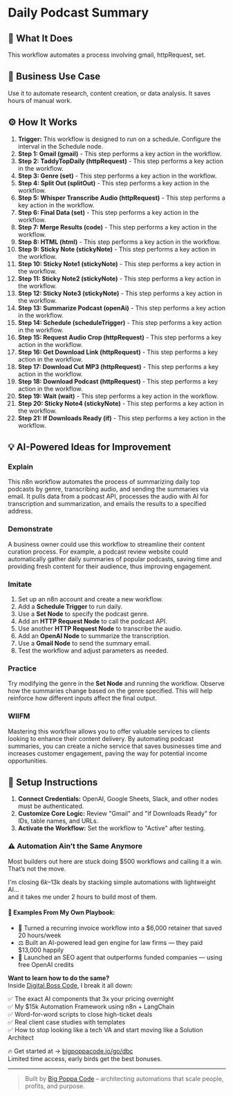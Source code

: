 # Daily Podcast Summary

## 🚀 What It Does
This workflow automates a process involving gmail, httpRequest, set.

## 💼 Business Use Case
Use it to automate research, content creation, or data analysis. It saves hours of manual work.

## ⚙️ How It Works
1.  **Trigger:** This workflow is designed to run on a schedule. Configure the interval in the Schedule node.
2. **Step 1: Gmail (gmail)** - This step performs a key action in the workflow.
3. **Step 2: TaddyTopDaily (httpRequest)** - This step performs a key action in the workflow.
4. **Step 3: Genre (set)** - This step performs a key action in the workflow.
5. **Step 4: Split Out (splitOut)** - This step performs a key action in the workflow.
6. **Step 5: Whisper Transcribe Audio (httpRequest)** - This step performs a key action in the workflow.
7. **Step 6: Final Data (set)** - This step performs a key action in the workflow.
8. **Step 7: Merge Results (code)** - This step performs a key action in the workflow.
9. **Step 8: HTML (html)** - This step performs a key action in the workflow.
10. **Step 9: Sticky Note (stickyNote)** - This step performs a key action in the workflow.
11. **Step 10: Sticky Note1 (stickyNote)** - This step performs a key action in the workflow.
12. **Step 11: Sticky Note2 (stickyNote)** - This step performs a key action in the workflow.
13. **Step 12: Sticky Note3 (stickyNote)** - This step performs a key action in the workflow.
14. **Step 13: Summarize Podcast (openAi)** - This step performs a key action in the workflow.
15. **Step 14: Schedule (scheduleTrigger)** - This step performs a key action in the workflow.
16. **Step 15: Request Audio Crop (httpRequest)** - This step performs a key action in the workflow.
17. **Step 16: Get Download Link (httpRequest)** - This step performs a key action in the workflow.
18. **Step 17: Download Cut MP3 (httpRequest)** - This step performs a key action in the workflow.
19. **Step 18: Download Podcast (httpRequest)** - This step performs a key action in the workflow.
20. **Step 19: Wait (wait)** - This step performs a key action in the workflow.
21. **Step 20: Sticky Note4 (stickyNote)** - This step performs a key action in the workflow.
22. **Step 21: If Downloads Ready (if)** - This step performs a key action in the workflow.

## 💡 AI-Powered Ideas for Improvement
### Explain
This n8n workflow automates the process of summarizing daily top podcasts by genre, transcribing audio, and sending the summaries via email. It pulls data from a podcast API, processes the audio with AI for transcription and summarization, and emails the results to a specified address.

### Demonstrate
A business owner could use this workflow to streamline their content curation process. For example, a podcast review website could automatically gather daily summaries of popular podcasts, saving time and providing fresh content for their audience, thus improving engagement.

### Imitate
1. Set up an n8n account and create a new workflow.
2. Add a **Schedule Trigger** to run daily.
3. Use a **Set Node** to specify the podcast genre.
4. Add an **HTTP Request Node** to call the podcast API.
5. Use another **HTTP Request Node** to transcribe the audio.
6. Add an **OpenAI Node** to summarize the transcription.
7. Use a **Gmail Node** to send the summary email.
8. Test the workflow and adjust parameters as needed.

### Practice
Try modifying the genre in the **Set Node** and running the workflow. Observe how the summaries change based on the genre specified. This will help reinforce how different inputs affect the final output.

### WIIFM
Mastering this workflow allows you to offer valuable services to clients looking to enhance their content delivery. By automating podcast summaries, you can create a niche service that saves businesses time and increases customer engagement, paving the way for potential income opportunities.

## 🔧 Setup Instructions
1. **Connect Credentials:** OpenAI, Google Sheets, Slack, and other nodes must be authenticated.
2. **Customize Core Logic:** Review "Gmail" and "If Downloads Ready" for IDs, table names, and URLs.
3. **Activate the Workflow:** Set the workflow to "Active" after testing.

### ⚠️ Automation Ain’t the Same Anymore

Most builders out here are stuck doing $500 workflows and calling it a win.  
That’s not the move.  

I'm closing $6k–$13k deals by stacking simple automations with lightweight AI...  
and it takes me under 2 hours to build most of them.

#### 🧠 Examples From My Own Playbook:
- 🔁 Turned a recurring invoice workflow into a $6,000 retainer that saved 20 hours/week  
- ⚖️ Built an AI-powered lead gen engine for law firms — they paid $13,000 happily  
- 🚀 Launched an SEO agent that outperforms funded companies — using free OpenAI credits  

**Want to learn how to do the same?**  
Inside [Digital Boss Code](https://bigpoppacode.io/go/dbc), I break it all down:

✅ The exact AI components that 3x your pricing overnight  
✅ My $15k Automation Framework using n8n + LangChain  
✅ Word-for-word scripts to close high-ticket deals  
✅ Real client case studies with templates  
✅ How to stop looking like a tech VA and start moving like a Solution Architect  

🔥 Get started at → [bigpoppacode.io/go/dbc](https://bigpoppacode.io/go/dbc)  
Limited time access, early birds get the best bonuses.

---
> Built by [Big Poppa Code](https://bigpoppacode.io) – architecting automations that scale people, profits, and purpose.
